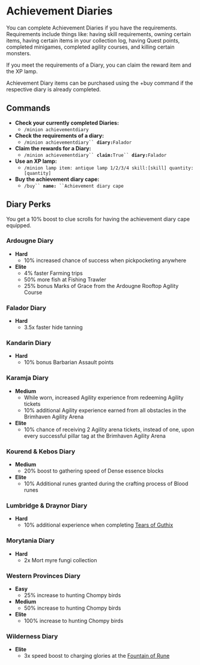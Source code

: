 # Achievement Diaries

You can complete Achievement Diaries if you have the requirements. Requirements include things like: having skill requirements, owning certain items, having certain items in your collection log, having Quest points, completed minigames, completed agility courses, and killing certain monsters.

If you meet the requirements of a Diary, you can claim the reward item and the XP lamp.

Achievement Diary items can be purchased using the +buy command if the respective diary is already completed.&#x20;

## Commands

* **Check your currently completed Diaries:**
  * `/minion achievementdiary`
* **Check the requirements of a diary:**
  * `/minion achievementdiary`` `**`diary:`**`Falador`
* **Claim the rewards for a Diary:**
  * `/minion achievementdiary`` `**`claim:`**`True`` `**`diary:`**`Falador`
* **Use an XP lamp:**
  * `/minion lamp item: antique lamp 1/2/3/4 skill:[skill] quantity:[quantity]`
* **Buy the achievement diary cape:**
  * `/buy`` `**`name:`**` ``Achievement diary cape`

## Diary Perks

You get a 10% boost to clue scrolls for having the achievement diary cape equipped.

### Ardougne Diary

* **Hard**
  * 10% increased chance of success when pickpocketing anywhere
* **Elite**
  * 4% faster Farming trips
  * 50% more fish at Fishing Trawler
  * 25% bonus Marks of Grace from the Ardougne Rooftop Agility Course

### Falador Diary

* **Hard**
  * 3.5x faster hide tanning

### Kandarin Diary

* **Hard**
  * 10% bonus Barbarian Assault points

### Karamja Diary

* **Medium**
  * While worn, increased Agility experience from redeeming Agility tickets
  * 10% additional Agility experience earned from all obstacles in the Brimhaven Agility Arena
* **Elite**
  * 10% chance of receiving 2 Agility arena tickets, instead of one, upon every successful pillar tag at the Brimhaven Agility Arena

### Kourend & Kebos Diary

* **Medium**
  * 20% boost to gathering speed of Dense essence blocks
* **Elite**
  * 10% Additional runes granted during the crafting process of Blood runes

### Lumbridge & Draynor Diary

* **Hard**
  * 10% additional experience when completing [Tears of Guthix](https://wiki.oldschool.gg/miscellaneous/tears-of-guthix)

### Morytania Diary

* **Hard**
  * 2x Mort myre fungi collection

### Western Provinces Diary

* **Easy**
  * 25% increase to hunting Chompy birds
* **Medium**
  * 50% increase to hunting Chompy birds
* **Elite**
  * 100% increase to hunting Chompy birds

### Wilderness Diary

* **Elite**
  * 3x speed boost to charging glories at the [Fountain of Rune](https://wiki.oldschool.gg/skills/magic/fountain-of-rune)
